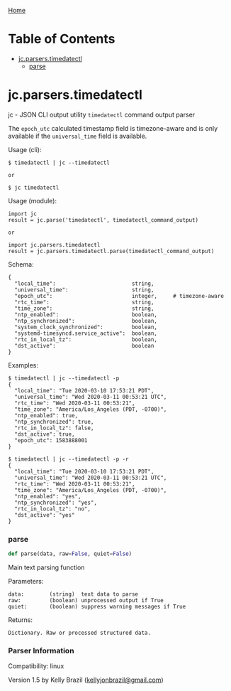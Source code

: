 [Home](https://kellyjonbrazil.github.io/jc/)
# Table of Contents

* [jc.parsers.timedatectl](#jc.parsers.timedatectl)
  * [parse](#jc.parsers.timedatectl.parse)

<a id="jc.parsers.timedatectl"></a>

# jc.parsers.timedatectl

jc - JSON CLI output utility `timedatectl` command output parser

The `epoch_utc` calculated timestamp field is timezone-aware and is only
available if the `universal_time` field is available.

Usage (cli):

    $ timedatectl | jc --timedatectl

    or

    $ jc timedatectl

Usage (module):

    import jc
    result = jc.parse('timedatectl', timedatectl_command_output)

    or

    import jc.parsers.timedatectl
    result = jc.parsers.timedatectl.parse(timedatectl_command_output)

Schema:

    {
      "local_time":                        string,
      "universal_time":                    string,
      "epoch_utc":                         integer,     # timezone-aware
      "rtc_time":                          string,
      "time_zone":                         string,
      "ntp_enabled":                       boolean,
      "ntp_synchronized":                  boolean,
      "system_clock_synchronized":         boolean,
      "systemd-timesyncd.service_active":  boolean,
      "rtc_in_local_tz":                   boolean,
      "dst_active":                        boolean
    }

Examples:

    $ timedatectl | jc --timedatectl -p
    {
      "local_time": "Tue 2020-03-10 17:53:21 PDT",
      "universal_time": "Wed 2020-03-11 00:53:21 UTC",
      "rtc_time": "Wed 2020-03-11 00:53:21",
      "time_zone": "America/Los_Angeles (PDT, -0700)",
      "ntp_enabled": true,
      "ntp_synchronized": true,
      "rtc_in_local_tz": false,
      "dst_active": true,
      "epoch_utc": 1583888001
    }

    $ timedatectl | jc --timedatectl -p -r
    {
      "local_time": "Tue 2020-03-10 17:53:21 PDT",
      "universal_time": "Wed 2020-03-11 00:53:21 UTC",
      "rtc_time": "Wed 2020-03-11 00:53:21",
      "time_zone": "America/Los_Angeles (PDT, -0700)",
      "ntp_enabled": "yes",
      "ntp_synchronized": "yes",
      "rtc_in_local_tz": "no",
      "dst_active": "yes"
    }

<a id="jc.parsers.timedatectl.parse"></a>

### parse

```python
def parse(data, raw=False, quiet=False)
```

Main text parsing function

Parameters:

    data:        (string)  text data to parse
    raw:         (boolean) unprocessed output if True
    quiet:       (boolean) suppress warning messages if True

Returns:

    Dictionary. Raw or processed structured data.

### Parser Information
Compatibility:  linux

Version 1.5 by Kelly Brazil (kellyjonbrazil@gmail.com)

